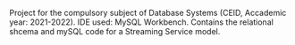 Project for the compulsory subject of Database Systems (CEID, Accademic year: 2021-2022).
IDE used: MySQL Workbench.
Contains the relational shcema and mySQL code for a Streaming Service model.
